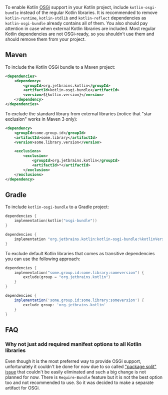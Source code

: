 [//]: # (title: Kotlin and OSGi)

To enable Kotlin [OSGi](https://www.osgi.org/) support in your Kotlin project, include `kotlin-osgi-bundle` instead of
the regular Kotlin libraries. It is recommended to remove `kotlin-runtime`, `kotlin-stdlib` and `kotlin-reflect` dependencies
as `kotlin-osgi-bundle` already contains all of them. You also should pay attention in case when external Kotlin libraries
are included. Most regular Kotlin dependencies are not OSGi-ready, so you shouldn't use them and should remove them from
your project.

## Maven

To include the Kotlin OSGi bundle to a Maven project:

```xml
<dependencies>
    <dependency>
        <groupId>org.jetbrains.kotlin</groupId>
        <artifactId>kotlin-osgi-bundle</artifactId>
        <version>${kotlin.version}</version>
    </dependency>
</dependencies>
```

To exclude the standard library from external libraries (notice that "star exclusion" works in Maven 3 only):

```xml
<dependency>
    <groupId>some.group.id</groupId>
    <artifactId>some.library</artifactId>
    <version>some.library.version</version>

    <exclusions>
        <exclusion>
            <groupId>org.jetbrains.kotlin</groupId>
            <artifactId>*</artifactId>
        </exclusion>
    </exclusions>
</dependency>
```

## Gradle

To include `kotlin-osgi-bundle` to a Gradle project:

<tabs group="build-script">
<tab title="Kotlin" group-key="kotlin">

```kotlin
dependencies {
    implementation(kotlin("osgi-bundle"))
}
```

</tab>
<tab title="Groovy" group-key="groovy">

```groovy
dependencies {
    implementation "org.jetbrains.kotlin:kotlin-osgi-bundle:%kotlinVersion%"
}
```

</tab>
</tabs>

To exclude default Kotlin libraries that comes as transitive dependencies you can use the following approach:

<tabs group="build-script">
<tab title="Kotlin" group-key="kotlin">

```kotlin
dependencies {
    implementation("some.group.id:some.library:someversion") {
        exclude(group = "org.jetbrains.kotlin")
    }
}
```

</tab>
<tab title="Groovy" group-key="groovy">

```groovy
dependencies {
    implementation('some.group.id:some.library:someversion') {
        exclude group: 'org.jetbrains.kotlin'
    }
}
```

</tab>
</tabs>

## FAQ

### Why not just add required manifest options to all Kotlin libraries

Even though it is the most preferred way to provide OSGi support, unfortunately it couldn't be done for now due to so called
["package split" issue](http://wiki.osgi.org/wiki/Split_Packages) that couldn't be easily eliminated and such a big change is
not planned for now. There is `Require-Bundle` feature but it is not the best option too and not recommended to use.
So it was decided to make a separate artifact for OSGi.

